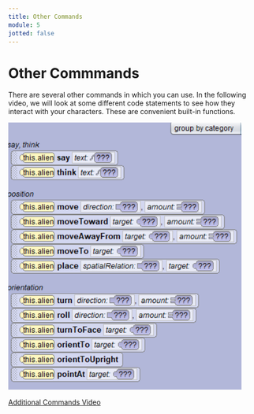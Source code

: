 ```yaml
---
title: Other Commands
module: 5
jotted: false
---
```


# Other Commmands

There are several other commands in which you can use.  In the following video, we will look at some different code statements to see how they interact with your characters.  These are convenient built-in functions.

<p><img src="../imgs/OtherCommands.png" alt="Other Commands" /></p>

<p><a href="//www.youtube.com/embed/xDeddxGQY9c" data-lity>Additional Commands Video</a></p>